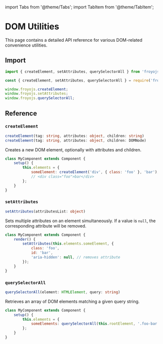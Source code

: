 import Tabs from '@theme/Tabs';
import TabItem from '@theme/TabItem';

# DOM Utilities

This page contains a detailed API reference for various DOM-related convenience utilities.

## Import

<Tabs>
<TabItem value="es6" label="ES6" default>

```js
import { createElement, setAttributes, querySelectorAll } from 'froyojs';
```

</TabItem>
<TabItem value="commonjs" label="CommonJS">

```js
const { createElement, setAttributes, querySelectorAll } = require('froyojs');
```

</TabItem>
<TabItem value="browser" label="Browser (CDN)">

```js
window.froyojs.createElement;
window.froyojs.setAttributes;
window.froyojs.querySelectorAll;
```

</TabItem>
</Tabs>

## Reference

### `createElement`

```ts
createElement(tag: string, attributes: object, children: string)
createElement(tag: string, attributes: object, children: DOMNode)
```

Creates a new DOM element, optionally with attributes and children.

```js
class MyComponent extends Component {
    setup() {
        this.elements = {
            someElement: createElement('div', { class: 'foo' }, 'bar'),
            // <div class="foo">bar</div>
        };
    }
}
```

### `setAttributes`

```ts
setAttributes(attributesList: object)
```

Sets multiple attributes on an element simultaneously. If a value is `null`, the corresponding attribute will be removed.

```js
class MyComponent extends Component {
    render() {
        setAttributes(this.elements.someElement, {
            class: 'foo',
            id: 'bar',
            'aria-hidden': null, // removes attribute
        });
    }
}
```

### `querySelectorAll`

```ts
querySelectorAll(element: HTMLElement, query: string)
```

Retrieves an array of DOM elements matching a given query string.

```js
class MyComponent extends Component {
    setup() {
        this.elements = {
            someElements: querySelectorAll(this.rootElement, '.foo-bar'),
        };
    }
}
```
